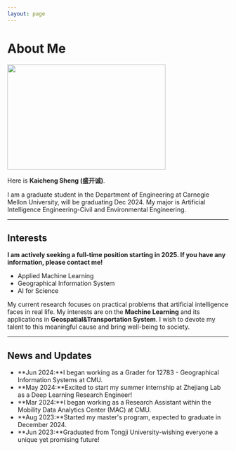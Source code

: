 ```yaml
---
layout: page
---
```


# About Me

<img src="https://cascadingdown.github.io//kaicheng.jpg" class="floatpic" width="360" height="240">

Here is **Kaicheng Sheng (盛开诚)**.<br>

I am a graduate student in the Department of Engineering at Carnegie Mellon University, will be graduating Dec 2024. My major is Artificial Intelligence Engineering-Civil and Environmental Engineering.

---

## Interests

**I am actively seeking a full-time position starting in 2025. If you have any information, please contact me!**

- Applied Machine Learning 
- Geographical Information System
- AI for Science

My current research focuses on practical problems that artificial intelligence faces in real life. My interests are on the **Machine Learning** and its applications in **Geospatial&Transportation System**. I wish to devote my talent to this meaningful cause and bring well-being to society.

---

## News and Updates

- **Jun 2024:**I began working as a Grader for 12783 - Geographical Information Systems at CMU.
- **May 2024:**Excited to start my summer internship at Zhejiang Lab as a Deep Learning Research Engineer!
- **Mar 2024:**I began working as a Research Assistant within the Mobility Data Analytics Center (MAC) at CMU.
- **Aug 2023:**Started my master's program, expected to graduate in December 2024.
- **Jun 2023:**Graduated from Tongji University-wishing everyone a unique yet promising future!
<br>


